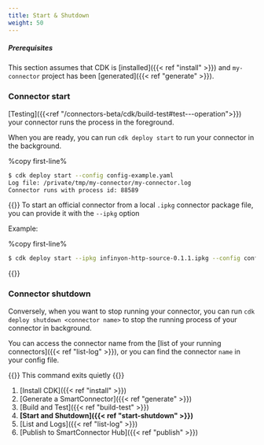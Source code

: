 ```yaml
---
title: Start & Shutdown 
weight: 50
---
```


##### Prerequisites

This section assumes that CDK is [installed]({{< ref "install" >}}) and `my-connector` project has been [generated]({{< ref "generate" >}}).


### Connector start 

[Testing]({{<ref "/connectors-beta/cdk/build-test#test---operation">}}) your connector runs the process in the foreground. 

When you are ready, you can run `cdk deploy start` to run your connector in the background.

%copy first-line%
```bash
$ cdk deploy start --config config-example.yaml 
Log file: /private/tmp/my-connector/my-connector.log
Connector runs with process id: 88589
```

{{<idea>}}
To start an official connector from a local `.ipkg` connector package file, you can provide it with the `--ipkg` option

Example:

%copy first-line%
```bash
$ cdk deploy start --ipkg infinyon-http-source-0.1.1.ipkg --config config-example.yaml
```
{{</idea>}}


### Connector shutdown

Conversely, when you want to stop running your connector, you can run `cdk deploy shutdown <connector name>` to stop the running process of your connector in background.

You can access the connector name from the [list of your running connectors]({{< ref "list-log" >}}), or you can find the connector `name` in your config file. 

{{<caution>}}
This command exits quietly
{{</caution>}}

1. [Install CDK]({{< ref "install" >}})
2. [Generate a SmartConnector]({{< ref "generate" >}})
3. [Build and Test]({{< ref "build-test" >}})
4. **[Start and Shutdown]({{< ref "start-shutdown" >}})**
5. [List and Logs]({{< ref "list-log" >}})
6. [Publish to SmartConnector Hub]({{< ref "publish" >}})